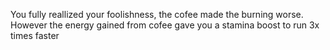 You fully reallized your foolishness, the cofee made the burning worse. However the energy gained from cofee gave you a stamina boost to run 3x times faster
